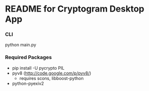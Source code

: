 # README for Cryptogram Desktop App #

### CLI ###
   python main.py

### Required Packages ###

* pip install -U pycrypto PIL 
* pyv8 (http://code.google.com/p/pyv8/)
  * requires scons, libboost-python
* python-pyexiv2
